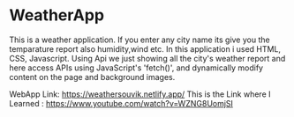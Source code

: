 # WeatherApp

This is a weather application. If you enter any city name its give you the temparature report also humidity,wind etc.
In this application  i used HTML, CSS, Javascript.
Using Api  we just showing all the city's weather report and here access APIs using JavaScript's 'fetch()', and  dynamically modify content on the page and background images.


WebApp Link: https://weathersouvik.netlify.app/
This is the Link where I Learned :  https://www.youtube.com/watch?v=WZNG8UomjSI
